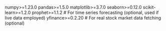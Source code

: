 numpy>=1.23.0
pandas>=1.5.0
matplotlib>=3.7.0
seaborn>=0.12.0
scikit-learn>=1.2.0
prophet>=1.1.2         # For time series forecasting (optional, used if live data employed)
yfinance>=0.2.20       # For real stock market data fetching (optional)
